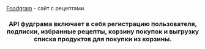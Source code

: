 </h1 align="center"> <a href="https://chstykv.webhop.me/" target="_blank">Foodgram</a> - сайт с рецептами.</h1>

<h3 align="center">API фудграма включает в себя регистрацию пользователя, подписки, избранные рецепты, корзину покупок и выгрузку списка продуктов для покупки из корзины.</h3>

